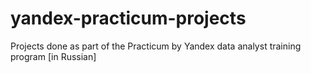 # yandex-practicum-projects
Projects done as part of the Practicum by Yandex data analyst training program [in Russian]
